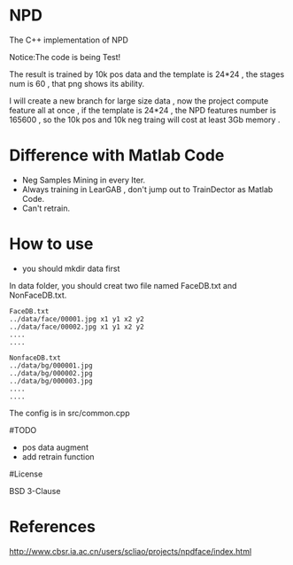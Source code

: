 # NPD

The C++ implementation of NPD

Notice:The code is being Test!

The result is trained by 10k pos data and the template is 24*24 , the stages num is 60 , that png shows its ability.

I will create a new branch for large size data , now the project compute feature all at once , if the template is 24*24 , the NPD features number is 165600 , so the 10k pos and 10k neg traing will cost at least 3Gb memory .


# Difference with Matlab Code

- Neg Samples Mining in every Iter.
- Always training in LearGAB , don't jump out to TrainDector as Matlab Code.
- Can't retrain.

# How to use
- you should mkdir data first

In data folder, you should creat two file named FaceDB.txt and NonFaceDB.txt.

```
FaceDB.txt
../data/face/00001.jpg x1 y1 x2 y2
../data/face/00002.jpg x1 y1 x2 y2
....
....
```

```
NonfaceDB.txt
../data/bg/000001.jpg
../data/bg/000002.jpg
../data/bg/000003.jpg
....
....
```

The config is in src/common.cpp 

#TODO

- pos data augment
- add retrain function

#License

BSD 3-Clause

# References

http://www.cbsr.ia.ac.cn/users/scliao/projects/npdface/index.html

